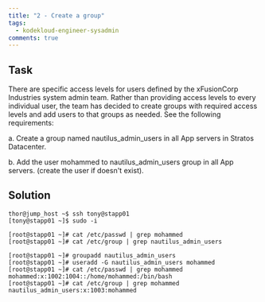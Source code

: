 ```yaml
---
title: "2 - Create a group"
tags:
  - kodekloud-engineer-sysadmin
comments: true
---
```


## Task

There are specific access levels for users defined by the xFusionCorp Industries system admin team. Rather than providing access levels to every individual user, the team has decided to create groups with required access levels and add users to that groups as needed. See the following requirements:

a. Create a group named nautilus_admin_users in all App servers in Stratos Datacenter.

b. Add the user mohammed to nautilus_admin_users group in all App servers. (create the user if doesn't exist).

## Solution

```shell
thor@jump_host ~$ ssh tony@stapp01
[tony@stapp01 ~]$ sudo -i

[root@stapp01 ~]# cat /etc/passwd | grep mohammed
[root@stapp01 ~]# cat /etc/group | grep nautilus_admin_users

[root@stapp01 ~]# groupadd nautilus_admin_users
[root@stapp01 ~]# useradd -G nautilus_admin_users mohammed
[root@stapp01 ~]# cat /etc/passwd | grep mohammed
mohammed:x:1002:1004::/home/mohammed:/bin/bash
[root@stapp01 ~]# cat /etc/group | grep mohammed
nautilus_admin_users:x:1003:mohammed

```
